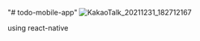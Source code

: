 "# todo-mobile-app" 
![KakaoTalk_20211231_182712167](https://user-images.githubusercontent.com/50818389/147817392-a25157ef-f9b6-4019-a7f4-eb75cefb7daf.png)

using react-native
